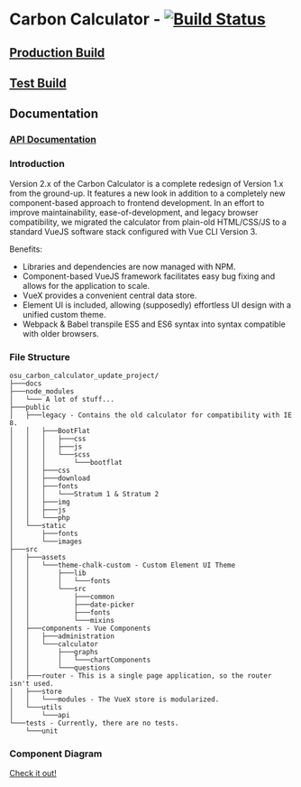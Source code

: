# Carbon Calculator - [![Build Status](https://api.travis-ci.com/OSU-Sustainability-Office/osu_carbon_calculator_update_project.svg?branch=VueJS-Migration)](https://travis-ci.com/OSU-Sustainability-Office/osu_carbon_calculator_update_project)

## [Production Build](https://myco2.sustainability.oregonstate.edu)

## [Test Build](http://carbon-calculator.s3-website-us-west-2.amazonaws.com)

## Documentation

### [API Documentation](https://osusustainability.gitbook.io/energy-dashboard/frontend-documentation#carbon-calculator)

### Introduction
Version 2.x of the Carbon Calculator is a complete redesign of Version 1.x from the ground-up. It features a new look in addition to a completely new component-based approach to frontend development. In an effort to improve maintainability, ease-of-development, and legacy browser compatibility, we migrated the calculator from plain-old HTML/CSS/JS to a standard VueJS software stack configured with Vue CLI Version 3.

Benefits:
  - Libraries and dependencies are now managed with NPM.
  - Component-based VueJS framework facilitates easy bug fixing and allows for the application to scale.
  - VueX provides a convenient central data store.
  - Element UI is included, allowing (supposedly) effortless UI design with a unified custom theme.
  - Webpack & Babel transpile ES5 and ES6 syntax into syntax compatible with older browsers.

### File Structure
```
osu_carbon_calculator_update_project/
├───docs
├───node_modules
│   └─── A lot of stuff...
├───public
│   ├───legacy - Contains the old calculator for compatibility with IE 8.
│   │   ├───BootFlat
│   │   │   ├───css
│   │   │   ├───js
│   │   │   └───scss
│   │   │       └───bootflat
│   │   ├───css
│   │   ├───download
│   │   ├───fonts
│   │   │   └───Stratum 1 & Stratum 2
│   │   ├───img
│   │   ├───js
│   │   └───php
│   └───static
│       ├───fonts
│       └───images
├───src
│   ├───assets
│   │   └───theme-chalk-custom - Custom Element UI Theme
│   │       ├───lib
│   │       │   └───fonts
│   │       └───src
│   │           ├───common
│   │           ├───date-picker
│   │           ├───fonts
│   │           └───mixins
│   ├───components - Vue Components
│   │   ├───administration
│   │   └───calculator
│   │       ├───graphs
│   │       │   └───chartComponents
│   │       └───questions
│   ├───router - This is a single page application, so the router isn't used.
│   ├───store
│   │   └───modules - The VueX store is modularized.
│   └───utils
│       └───api
└───tests - Currently, there are no tests.
    └───unit
```
### Component Diagram
[Check it out!](docs/CarbonCalculatorDiagram.png)
